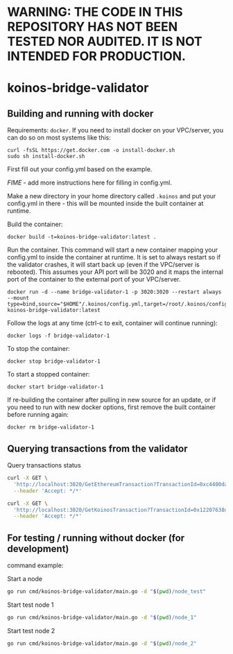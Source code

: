 # WARNING: THE CODE IN THIS REPOSITORY HAS NOT BEEN TESTED NOR AUDITED. IT IS NOT INTENDED FOR PRODUCTION.

# koinos-bridge-validator

## Building and running with docker

Requirements: `docker`. If you need to install docker on your VPC/server, you can do so on most systems like this:

```
curl -fsSL https://get.docker.com -o install-docker.sh
sudo sh install-docker.sh
```

First fill out your config.yml based on the example.

*FIME* - add more instructions here for filling in config.yml.

Make a new directory in your home directory called `.koinos` and put your config.yml in there - this will be mounted inside the built container at runtime.

Build the container:
```
docker build -t=koinos-bridge-validator:latest .
```

Run the container. This command will start a new container mapping your config.yml to inside the container at runtime. It is set to always restart so if the validator crashes, it will start back up (even if the VPC/server is rebooted). This assumes your API port will be 3020 and it maps the internal port of the container to the external port of your VPC/server.
```
docker run -d --name bridge-validator-1 -p 3020:3020 --restart always --mount type=bind,source="$HOME"/.koinos/config.yml,target=/root/.koinos/config.yml koinos-bridge-validator:latest
```

Follow the logs at any time (ctrl-c to exit, container will continue running):
```
docker logs -f bridge-validator-1
```

To stop the container:
```
docker stop bridge-validator-1
```

To start a stopped container:
```
docker start bridge-validator-1
```

If re-building the container after pulling in new source for an update, or if you need to run with new docker options, first remove the built container before running again:
```
docker rm bridge-validator-1
```

## Querying transactions from the validator

Query transactions status
```bash
curl -X GET \
  'http://localhost:3020/GetEthereumTransaction?TransactionId=0xc4400da5eb03fec6eb0450d1e02b694ea049d103e85ed0d10d568df2ee7800ad' \
  --header 'Accept: */*'

curl -X GET \
  'http://localhost:3020/GetKoinosTransaction?TransactionId=0x12207638d5874c57ff042d9268927f79c8cd151d3ff0f94b2e366d154cc1c2d9807f' \
  --header 'Accept: */*'
```

## For testing / running without docker (for development)

command example:

Start a node
```bash
go run cmd/koinos-bridge-validator/main.go -d "$(pwd)/node_test"
```

Start test node 1
```bash
go run cmd/koinos-bridge-validator/main.go -d "$(pwd)/node_1"
```
Start test node 2
```bash
go run cmd/koinos-bridge-validator/main.go -d "$(pwd)/node_2"
```
